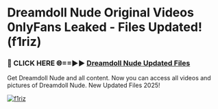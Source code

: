 # Dreamdoll Nude Original Videos 0nlyFans Leaked - Files Updated! (f1riz)

<h3>🔴 CLICK HERE 🌐==►► <a href="https://tinyurl.com/52m3yx9h" rel="nofollow">Dreamdoll Nude Updated Files</a></h3>

Get Dreamdoll Nude and all content. Now you can access all videos and pictures of Dreamdoll Nude. New Updated Files 2025!

[![f1riz](https://i.imgur.com/TnHtlc8.gif)](https://tinyurl.com/52m3yx9h)
